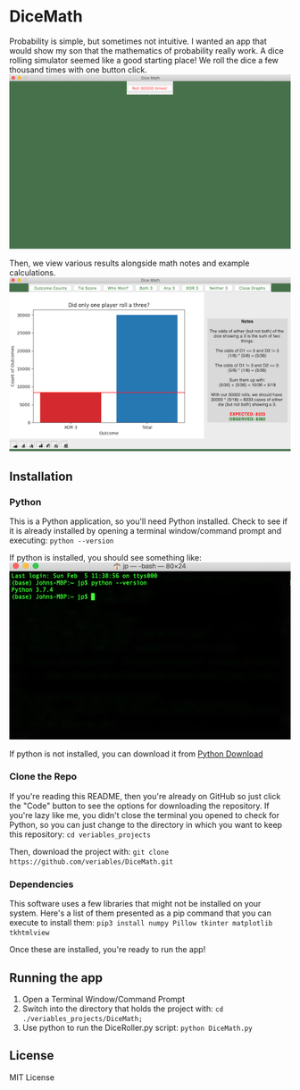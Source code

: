 # DiceMath

Probability is simple, but sometimes not intuitive.  I wanted an app that would show my son that the mathematics of probability really work.  A dice rolling simulator seemed like a good starting place!  We roll the dice a few thousand times with one button click.  
![Rolling the Dice](./images/Roll_the_Dice.png)

Then, we view various results alongside math notes and example calculations.
![XOR 3 Outcome](./images/Xor_3.png)

## Installation

### Python
This is a Python application, so you'll need Python installed.  Check to see if it is already installed by opening a terminal window/command prompt and executing:
`python --version`

If python is installed, you should see something like:
![Python Version](./images/Is_Python_Installed.png)

If python is not installed, you can download it from 
[Python Download](https://www.python.org/downloads/)

### Clone the Repo
If you're reading this README, then you're already on GitHub so just click the "Code" button to see the options for downloading the repository.  If you're lazy like me, you didn't close the terminal you opened to check for Python, so you can just change to the directory in which you want to keep this repository:
`cd veriables_projects`

Then, download the project with:
`git clone https://github.com/veriables/DiceMath.git`

### Dependencies
This software uses a few libraries that might not be installed on your system.  Here's a list of them presented as a pip command that you can execute to install them:
`
pip3 install numpy Pillow tkinter matplotlib tkhtmlview
`

Once these are installed, you're ready to run the app!

## Running the app
1. Open a Terminal Window/Command Prompt
2. Switch into the directory that holds the project with: `cd ./veriables_projects/DiceMath;`
3. Use python to run the DiceRoller.py script: `python DiceMath.py`

## License
MIT License
